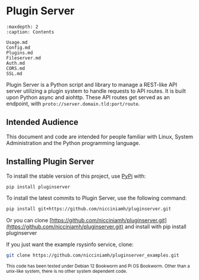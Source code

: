 # Plugin Server

```{toctree}
:maxdepth: 2
:caption: Contents

Usage.md
Config.md
Plugins.md
Fileserver.md
Auth.md
CORS.md
SSL.md
```
Plugin Server is a Python script and library to manage a REST-like API server utilizing a plugin system to handle requests to API routes. It is built upon Python async and aiohttp. These API routes get served as an endpoint, with `proto://server.domain.tld:port/route`.

## Intended Audience
This document and code are intended for people familiar with Linux, System Administration and the Python programming language. 

## Installing Plugin Server

To install the stable version of this project, use [PyPi](https://pypi.org/project/pluginserver/) with:

```bash
pip install pluginserver
```

To install the latest commits to Plugin Server, use the following command:

```bash
pip install git+https://github.com/nicciniamh/pluginserver.git
```

Or you can clone [https://github.com/nicciniamh/pluginserver.git](https://github.com/nicciniamh/pluginserver.git) and install with pip install pluginserver

If you just want the example rsysinfo service, clone: 

```bash
git clone https://github.com/nicciniamh/pluginserver_examples.git
```

<small>This code has been tested under Debian 12 Bookworm and Pi OS Bookworm. Other than a unix-like system, there is no other system dependent code.</small>

